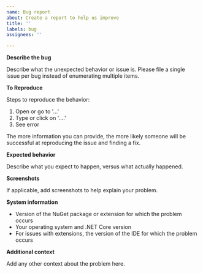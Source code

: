 ```yaml
---
name: Bug report
about: Create a report to help us improve
title: ''
labels: bug
assignees: ''

---
```


**Describe the bug**

Describe what the unexpected behavior or issue is. 
Please file a single issue per bug instead of enumerating multiple items.

**To Reproduce**

Steps to reproduce the behavior:
1. Open or go to '...'
2. Type or click on '....'
3. See error

The more information you can provide, the more likely someone will be successful at reproducing the issue and finding a fix.

**Expected behavior**

Describe what you expect to happen, versus what actually happened.

**Screenshots**

If applicable, add screenshots to help explain your problem.

**System information**

- Version of the NuGet package or extension for which the problem occurs
- Your operating system and .NET Core version  
- For issues with extensions, the version of the IDE for which the problem occurs 

**Additional context**

Add any other context about the problem here.

